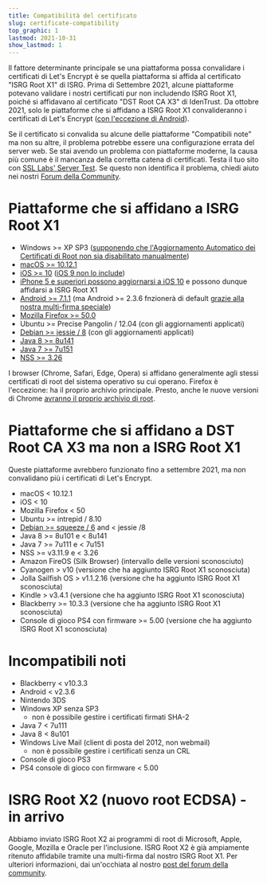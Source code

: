 ```yaml
---
title: Compatibilità del certificato
slug: certificate-compatibility
top_graphic: 1
lastmod: 2021-10-31
show_lastmod: 1
---
```



Il fattore determinante principale se una piattaforma possa convalidare i certificati di Let's Encrypt è se quella piattaforma si affida al certificato "ISRG Root X1" di ISRG. Prima di Settembre 2021, alcune piattaforme potevano validare i nostri certificati pur non includendo ISRG Root X1, poiché si affidavano al certificato "DST Root CA X3" di IdenTrust. Da ottobre 2021, solo le piattaforme che si affidano a ISRG Root X1 convalideranno i certificati di Let's Encrypt ([con l'eccezione di Android](/2020/12/21/extending-android-compatibility.html)).

Se il certificato si convalida su alcune delle piattaforme "Compatibili note" ma non su altre, il problema potrebbe essere una configurazione errata del server web. Se stai avendo un problema con piattaforme moderne, la causa più comune è il mancanza della corretta catena di certificati. Testa il tuo sito con [SSL Labs' Server Test](https://www.ssllabs.com/ssltest/). Se questo non identifica il problema, chiedi aiuto nei nostri [Forum della Community](https://community.letsencrypt.org/).

# Piattaforme che si affidano a ISRG Root X1

* Windows >= XP SP3 ([supponendo che l'Aggiornamento Automatico dei Certificati di Root non sia disabilitato manualmente](https://docs.microsoft.com/en-us/previous-versions/windows/it-pro/windows-server-2008-R2-and-2008/))
* [macOS >= 10.12.1](https://twitter.com/letsencrypt/status/790960929504497665?lang=en)
* [iOS >= 10](https://support.apple.com/en-us/HT207177) ([iOS 9 non lo include](https://support.apple.com/en-us/HT205205))
* [iPhone 5 e superiori possono aggiornarsi a iOS 10](https://en.wikipedia.org/wiki/IPhone_5) e possono dunque affidarsi a ISRG Root X1
* [Android >= 7.1.1](https://android.googlesource.com/platform/system/ca-certificates/+/android-7.1.1_r15) (ma Android >= 2.3.6 fnzionerà di default [grazie alla nostra multi-firma speciale](https://letsencrypt.org/2020/12/21/extending-android-compatibility.html))
* [Mozilla Firefox >= 50.0](https://bugzilla.mozilla.org/show_bug.cgi?id=1204656)
* Ubuntu >= Precise Pangolin / 12.04 (con gli aggiornamenti applicati)
* [Debian >= jessie / 8](https://packages.debian.org/jessie/all/ca-certificates/filelist) (con gli aggiornamenti applicati)
* [Java 8 >= 8u141](https://www.oracle.com/java/technologies/javase/8u141-relnotes.html)
* [Java 7 >= 7u151](https://www.oracle.com/java/technologies/javase/7u151-relnotes.html)
* [NSS >= 3.26](https://developer.mozilla.org/en-US/docs/Mozilla/Projects/NSS/NSS_3.26_release_notes)

I browser (Chrome, Safari, Edge, Opera) si affidano generalmente agli stessi certificati di root del sistema operativo su cui operano. Firefox è l'eccezione: ha il proprio archivio principale. Presto, anche le nuove versioni di Chrome [avranno il proprio archivio di root](https://www.chromium.org/Home/chromium-security/root-ca-policy).

# Piattaforme che si affidano a DST Root CA X3 ma non a ISRG Root X1

Queste piattaforme avrebbero funzionato fino a settembre 2021, ma non convalidano più i certificati di Let's Encrypt.

* macOS < 10.12.1
* iOS < 10
* Mozilla Firefox < 50
* Ubuntu >= intrepid / 8.10
* [Debian >= squeeze / 6](https://twitter.com/TokenScandi/status/600806080684359680) and < jessie /8
* Java 8 >= 8u101 e < 8u141
* Java 7 >= 7u111 e < 7u151
* NSS >= v3.11.9 e < 3.26
* Amazon FireOS (Silk Browser) (intervallo delle versioni sconosciuto)
* Cyanogen > v10 (versione che ha aggiunto ISRG Root X1 sconosciuta)
* Jolla Sailfish OS > v1.1.2.16 (versione che ha aggiunto ISRG Root X1 sconosciuta)
* Kindle > v3.4.1 (versione che ha aggiunto ISRG Root X1 sconosciuta)
* Blackberry >= 10.3.3 (versione che ha aggiunto ISRG Root X1 sconosciuta)
* Console di gioco PS4 con firmware >= 5.00 (versione che ha aggiunto ISRG Root X1 sconosciuta)

# Incompatibili noti

* Blackberry < v10.3.3
* Android < v2.3.6
* Nintendo 3DS
* Windows XP senza SP3
  * non è possibile gestire i certificati firmati SHA-2
* Java 7 < 7u111
* Java 8 < 8u101
* Windows Live Mail (client di posta del 2012, non webmail)
  * non è possibile gestire i certificati senza un CRL
* Console di gioco PS3
* PS4 console di gioco con firmware < 5.00

# ISRG Root X2 (nuovo root ECDSA) - in arrivo

Abbiamo inviato ISRG Root X2 ai programmi di root di Microsoft, Apple, Google, Mozilla e Oracle per l'inclusione. ISRG Root X2 è già ampiamente ritenuto affidabile tramite una multi-firma dal nostro ISRG Root X1. Per ulteriori informazioni, dai un'occhiata al nostro [post del forum della community](https://community.letsencrypt.org/t/isrg-root-x2-submitted-to-root-programs/149385).
